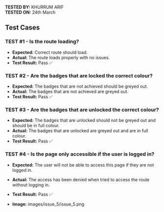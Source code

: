 **TESTED BY:** KHURRUM ARIF  
**TESTED ON:** 24th March

## Test Cases

### TEST #1 - Is the route loading?

- **Expected:** Correct route should load.
- **Actual:** The route loads properly with no issues.
- **Test Result:** Pass ✅

### TEST #2 - Are the badges that are locked the correct colour?

- **Expected:** The badges that are not achieved should be greyed out.
- **Actual:** The badges that are not achieved are greyed out.
- **Test Result:** Pass ✅

### TEST #3 - Are the badges that are unlocked the correct colour?

- **Expected:** The badges that are unlocked should not be greyed out and should be in full colour.
- **Actual:** The badges that are unlocked are greyed out and are in full colour.
- **Test Result:** Pass ✅ 

### TEST #4 - Is the page only accessible if the user is logged in?

- **Expected:** The user will not be able to access this page if they are not logged in.
- **Actual:** The access has been denied when tried to access the route without logging in.
- **Test Result:** Pass ✅

- **Image:** images/issue_5/issue_5.png